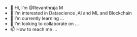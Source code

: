 - 👋 Hi, I’m @Revanthraja M
- 👀 I’m interested in Datascience ,AI and ML and Blockchain
- 🌱 I’m currently learning ...
- 💞️ I’m looking to collaborate on ...
- 📫 How to reach me ...

<!---
Revanthraja/Revanthraja is a ✨ special ✨ repository because its `README.md` (this file) appears on your GitHub profile.
You can click the Preview link to take a look at your changes.
--->
